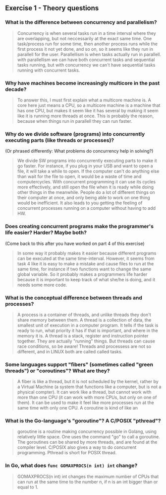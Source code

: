 Exercise 1 - Theory questions
-----------------------------
 
 ### What is the difference between concurrency and parallelism?
 > Concurrency is when several tasks run in a time interval where they are overlapping, but not neccessarily at the exact same time. One task/process run for some time, then another process runs while the first process it not yet done, and so on, so it seems like they run in parallell for the user. Parallellism is when tasks actually run in parallell. with parallellism we can have both concurrent tasks and sequential tasks running, but with concurrency we can't have sequential tasks running with concurrent tasks. 
 
 
 ### Why have machines become increasingly multicore in the past decade?
 > To answer this, I must first explain what a multicore machine is. A core here just means a CPU, so a multicore machine is a machine that has one CPU, but makes it seem like it has several by making it seem like it is running more threads at once. This is probably the reason, because when things run in parallell they can run faster.
 
 ### Why do we divide software (programs) into concurrently executing parts (like threads or processes)?
 (Or phrased differently: What problems do concurrency help in solving?)
 > We divide SW programs into concurrently executing parts to make it go faster. For instance, if you plug in your USB and want to open a file, it will take a while to open. If the computer can't do anything else than wait for the file to open, it would be a waste of time and computercycles. With concurrent programming it can use its cycles more effectively, and still open the file when it is ready while doing other things in the meanwhile. People do a lot of different things on their computer at once, and only being able to work on one thing would be inefficient. It also leads to you getting the feeling of concurrent processes running on a computer without having to add HW. 
 
 ### Does creating concurrent programs make the programmer's life easier? Harder? Maybe both?
 (Come back to this after you have worked on part 4 of this exercise)
 > In some way it probably makes it easier because different programs can be executed at the same time-interval. However, it seems from task 4 like it is easy to make a mistake and cause files to run at the same time, for instance if two functions want to change the same global variable. So it probably makes a programmers life harder because it is important to keep track of what she/he is doing, and it needs some more code. 
 
 ### What is the conceptual difference between threads and processes?
 > A process is a container of threads, and unlike threads they don't share memory between them. A thread is a collection of data, the smallest unit of execution in a computer program. It tells if the task is ready to run, what priority it has if that is important, and where in the memory it is. A thread is a stack, register and instruction pointer together. They are actually "running" things. But threads can cause race conditions, so be aware! Threads and processess are not so different, and in LINUX both are called called tasks. 
 
 ### Some languages support "fibers" (sometimes called "green threads") or "coroutines"? What are they?
 > A fiber is like a thread, but it is not scheduled by the kernel, rather by a Virtual Machine (a system that functions like a computer, but is not a physical compter). It can work like a thread, but cannot work with more than one CPU  (it can work with more CPUs, but only on one of them). It can be used to make it feel like more processes run at the same time with only one CPU. A coroutine is kind of like an 
 
 ### What is the Go-language's "goroutine"? A C/POSIX "pthread"?
 > goroutine is a routine making concurrency possible in Golang, using relatively little space. One uses the command "go" to call a goroutine. The goroutines can be shared by more threads, and are found at the compiler level. C/POSIX also gives a way to do concurrent programming. Pthread is short for POSIX thread.
 
 ### In Go, what does `func GOMAXPROCS(n int) int` change? 
 > GOMAXPROCS(n int) int changes the maximum number of CPUs that can run at the same time to the number n, if n is an int bigger than or equal to 1. 



 
 
 
 
